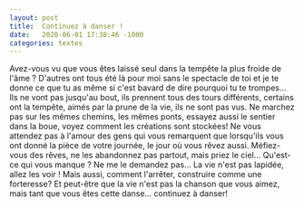 ```yaml
---
layout: post
title:  Continuez à danser !
date:   2020-06-01 17:38:46 -1000
categories: textes
---
```

Avez-vous vu que vous êtes laissé seul dans la tempête la plus froide de l'âme ? D'autres ont tous été là pour moi sans le spectacle de toi et je te donne ce que tu as même si c'est bavard de dire pourquoi tu te trompes... Ils ne vont pas jusqu'au bout, ils prennent tous des tours différents, certains ont la tempête, aimés par la prune de la vie, ils ne sont pas vus. Ne marchez pas sur les mêmes chemins, les mêmes ponts, essayez aussi le sentier dans la boue, voyez comment les créations sont stockées! Ne vous attendez pas à l'amour des gens qui vous remarquent que lorsqu'ils vous ont donné la pièce de votre journée, le jour où vous rêvez aussi. Méfiez-vous des rêves, ne les abandonnez pas partout, mais priez le ciel... Qu'est-ce qui vous manque ? Ne me le demandez pas... La vie n'est pas lapidée, allez les voir ! Mais aussi, comment l'arrêter, construire comme une forteresse? Et peut-être que la vie n'est pas la chanson que vous aimez, mais tant que vous êtes cette danse... continuez à danser!
